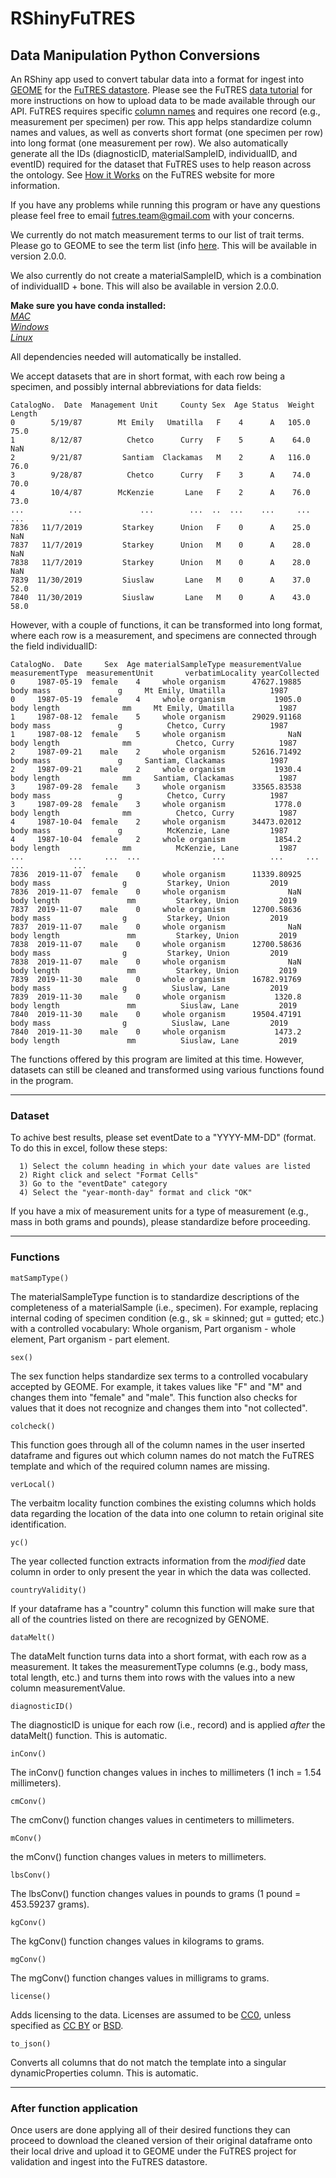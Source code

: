 # RShinyFuTRES
<h2>Data Manipulation Python Conversions</h2>

An RShiny app used to convert tabular data into a format for ingest into <a href="https://geome-db.org/about">GEOME</a> for the <a href="https://futres-data-interface.netlify.app/">FuTRES datastore</a>. Please see the FuTRES <a href="https://futres.org/data_tutorial/">data tutorial</a> for more instructions on how to upload data to be made available through our API. FuTRES requires specific <a href="https://github.com/futres/template/blob/master/template.csv">column names</a>  and requires one record (e.g., measurement per specimen) per row. This app helps standardize column names and values, as well as converts short format (one specimen per row) into long format (one measurement per row). We also automatically generate all the IDs (diagnosticID, materialSampleID, individualID, and eventID) required for the dataset that FuTRES uses to help reason across the ontology. See <a href="https://futres.org/how_it_works/">How it Works</a> on the FuTRES website for more information.

If you have any problems while running this program or have any questions please feel free to email futres.team@gmail.com with your concerns.

We currently do not match measurement terms to our list of trait terms. Please go to GEOME to see the term list (info <a href="https://futres.org/data_tutorial/#Generating%20a%20template">here</a>. This will be available in version 2.0.0.

We also currently do not create a materialSampleID, which is a combination of individualID + bone. This will also be available in version 2.0.0.

**Make sure you have conda installed:** <br>
*<a href="https://docs.conda.io/projects/conda/en/latest/user-guide/install/macos.html">MAC</a>*<br>
*<a href="https://docs.conda.io/projects/conda/en/latest/user-guide/install/windows.html">Windows</a>*<br>
*<a href="https://docs.conda.io/projects/conda/en/latest/user-guide/install/linux.html">Linux</a>*<br>

All dependencies needed will automatically be installed.

We accept datasets that are in short format, with each row being a specimen, and possibly internal abbreviations for data fields:

```
CatalogNo.  Date  Management Unit     County Sex  Age Status  Weight  Length 
0        5/19/87        Mt Emily   Umatilla   F    4      A   105.0    75.0 
1        8/12/87          Chetco      Curry   F    5      A    64.0     NaN 
2        9/21/87         Santiam  Clackamas   M    2      A   116.0    76.0 
3        9/28/87          Chetco      Curry   F    3      A    74.0    70.0 
4        10/4/87        McKenzie       Lane   F    2      A    76.0    73.0 
...          ...             ...        ...  ..  ...    ...     ...     ...  
7836   11/7/2019         Starkey      Union   F    0      A    25.0     NaN  
7837   11/7/2019         Starkey      Union   M    0      A    28.0     NaN  
7838   11/7/2019         Starkey      Union   M    0      A    28.0     NaN  
7839  11/30/2019         Siuslaw       Lane   M    0      A    37.0    52.0  
7840  11/30/2019         Siuslaw       Lane   M    0      A    43.0    58.0  

```
However, with a couple of functions, it can be transformed into long format, where each row is a measurement, and specimens are connected through the field individualID:

```
CatalogNo.  Date     Sex  Age materialSampleType measurementValue  measurementType  measurementUnit       verbatimLocality yearCollected
0     1987-05-19  female    4     whole organism      47627.19885        body mass               g     Mt Emily, Umatilla          1987
0     1987-05-19  female    4     whole organism           1905.0      body length              mm     Mt Emily, Umatilla          1987
1     1987-08-12  female    5     whole organism      29029.91168        body mass               g          Chetco, Curry          1987
1     1987-08-12  female    5     whole organism              NaN      body length              mm          Chetco, Curry          1987
2     1987-09-21    male    2     whole organism      52616.71492        body mass               g     Santiam, Clackamas          1987
2     1987-09-21    male    2     whole organism           1930.4      body length              mm     Santiam, Clackamas          1987
3     1987-09-28  female    3     whole organism      33565.83538        body mass               g          Chetco, Curry          1987
3     1987-09-28  female    3     whole organism           1778.0      body length              mm          Chetco, Curry          1987
4     1987-10-04  female    2     whole organism      34473.02012        body mass               g          McKenzie, Lane         1987
4     1987-10-04  female    2     whole organism           1854.2      body length              mm          McKenzie, Lane         1987
...          ...     ...  ...                ...          ...     ...                 ...           ...
7836  2019-11-07  female    0     whole organism      11339.80925        body mass                g         Starkey, Union         2019
7836  2019-11-07  female    0     whole organism              NaN      body length               mm         Starkey, Union         2019
7837  2019-11-07    male    0     whole organism      12700.58636        body mass                g         Starkey, Union         2019
7837  2019-11-07    male    0     whole organism              NaN      body length               mm         Starkey, Union         2019
7838  2019-11-07    male    0     whole organism      12700.58636        body mass                g         Starkey, Union         2019
7838  2019-11-07    male    0     whole organism              NaN      body length               mm         Starkey, Union         2019
7839  2019-11-30    male    0     whole organism      16782.91769        body mass                g          Siuslaw, Lane         2019
7839  2019-11-30    male    0     whole organism           1320.8      body length               mm          Siuslaw, Lane         2019
7840  2019-11-30    male    0     whole organism      19504.47191        body mass                g          Siuslaw, Lane         2019
7840  2019-11-30    male    0     whole organism           1473.2      body length               mm          Siuslaw, Lane         2019

```
The functions offered by this program are limited at this time. However, datasets can still be cleaned and transformed 
using various functions found in the program.

-----------------------------------------------------------------------------------------------------------------------
<h3>Dataset</h3>
            
To achive best results, please set eventDate to a "YYYY-MM-DD" (format. To do this in excel, follow these steps:

      1) Select the column heading in which your date values are listed 
      2) Right click and select "Format Cells"
      3) Go to the "eventDate" category
      4) Select the "year-month-day" format and click "OK"
            
 If you have a mix of measurement units for a type of measurement (e.g., mass in both grams and pounds), please standardize before proceeding.

-----------------------------------------------------------------------------------------------------------------------

<h3>Functions</h3>

```
matSampType()
```
The materialSampleType function is to standardize descriptions of the completeness of a materialSample (i.e., specimen). For example, replacing internal coding of specimen condition (e.g., sk = skinned; gut = gutted; etc.) with a controlled vocabulary: Whole organism, Part organism - whole element, Part organism - part element.

```
sex()
```
The sex function helps standardize sex terms to a controlled vocabulary accepted by GEOME. For example, it takes values like "F" and "M" and changes them 
into "female" and "male". This function also checks for values that it does not recognize and changes them into "not collected".

```
colcheck()
```
This function goes through all of the column names in the user inserted dataframe and figures out which column names do not match the FuTRES template and which of the required column names are missing.

```
verLocal()
```
The verbaitm locality function combines the existing columns which holds data regarding the location of the data into one column to retain original site identification.

```
yc()
```
The year collected function extracts information from the *modified* date column in order to only present the year in which the data was collected.

```
countryValidity()
```
If your dataframe has a "country" column this function will make sure that all of the countries listed on there are recognized by GENOME.

```
dataMelt()
```
The dataMelt function turns data into a short format, with each row as a measurement. It takes the measurementType columns (e.g., body mass, total length, etc.) and turns them into rows with the values into a new column measurementValue.

```
diagnosticID()
```
The diagnosticID is unique for each row (i.e., record) and is applied <i>after</i> the dataMelt() function. This is automatic.

```
inConv()
```
The inConv() function changes values in inches to millimeters (1 inch = 1.54 millimeters).
            
```
cmConv()
```
The cmConv() function changes values in centimeters to millimeters. 
            
```
mConv()
```
the mConv() function changes values in meters to millimeters.

```
lbsConv()
```
The lbsConv() function changes values in pounds to grams (1 pound = 453.59237 grams).
            
```
kgConv()
```
The kgConv() function changes values in kilograms to grams.
            
```
mgConv()
```
The mgConv() function changes values in milligrams to grams. 

```
license()
```
Adds licensing to the data. Licenses are assumed to be <a href="https://creativecommons.org/publicdomain/zero/1.0/legalcode">CC0</a>, unless specified as <a href="https://creativecommons.org/licenses/by/4.0/">CC BY</a> or <a href="https://opensource.org/licenses/BSD-3-Clause">BSD</a>.
            
```
to_json()
```
Converts all columns that do not match the template into a singular dynamicProperties column.  This is automatic.

-----------------------------------------------------------------------------------------------------------------------

<h3>After function application</h3>
            
Once users are done applying all of their desired functions they can proceed to download the cleaned version of their original dataframe onto their local drive and upload it to GEOME under the FuTRES project for validation and ingest into the FuTRES datastore.
